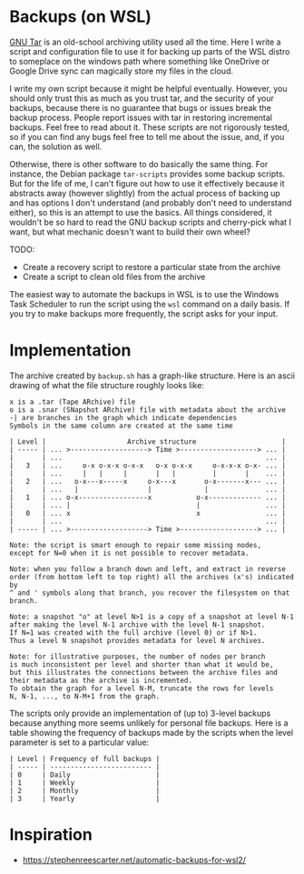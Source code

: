 # Backups (on WSL)

[GNU Tar](https://www.gnu.org/software/tar/)
is an old-school archiving utility used all the time.
Here I write a script and configuration file to use it
for backing up parts of the WSL distro to someplace on
the windows path where something like OneDrive or 
Google Drive sync can magically store my files in the 
cloud.

I write my own script because it might be helpful eventually.
However, you should only trust this as much as you trust tar,
and the security of your backups, because there is no guarantee
that bugs or issues break the backup process.
People report issues with tar in restoring incremental backups.
Feel free to read about it.
These scripts are not rigorously tested, so if you can find any
bugs feel free to tell me about the issue, and, if you can, the
solution as well.

Otherwise, there is other software to do basically the
same thing.
For instance, the Debian package `tar-scripts` provides
some backup scripts.
But for the life of me, I can't figure out how to use it
effectively because it abstracts away (however slightly)
from the actual process of backing up and has options
I don't understand (and probably don't need to understand
either), so this is an attempt to use the basics.
All things considered, it wouldn't be so hard to read the
GNU backup scripts and cherry-pick what I want, but what
mechanic doesn't want to build their own wheel?

TODO:
- Create a recovery script to restore a particular state from the archive
- Create a script to clean old files from the archive

The easiest way to automate the backups in WSL is to use
the Windows Task Scheduler to run the script using the 
`wsl` command on a daily basis.
If you try to make backups more frequently, the script asks for your input.

# Implementation

The archive created by `backup.sh` has a graph-like structure.
Here is an ascii drawing of what the file structure roughly looks like:

```
x is a .tar (Tape ARchive) file
o is a .snar (SNapshot ARchive) file with metadata about the archive
-| are branches in the graph which indicate dependencies
Symbols in the same column are created at the same time

| Level |                    Archive structure                     |
| ----- | ... >-------------------> Time >-------------------> ... |
|       | ...                                                  ... |
|   3   | ...     o-x o-x-x o-x-x   o-x o-x-x     o-x-x-x o-x- ... |
|       | ...     |   |     |       |   |         |       |    ... |
|   2   | ...   o-x---x-----x     o-x---x       o-x-------x--- ... |
|       | ...   |                 |             |              ... |
|   1   | ... o-x-----------------x           o-x------------- ... |
|       | ... |                               |                ... |
|   0   | ... x                               x                ... |
|       | ...                                                  ... |
| ----- | ... >-------------------> Time >-------------------> ... |

Note: the script is smart enough to repair some missing nodes,
except for N=0 when it is not possible to recover metadata.

Note: when you follow a branch down and left, and extract in reverse
order (from bottom left to top right) all the archives (x's) indicated by
^ and ' symbols along that branch, you recover the filesystem on that branch.

Note: a snapshot "o" at level N>1 is a copy of a snapshot at level N-1
after making the level N-1 archive with the level N-1 snapshot. 
If N=1 was created with the full archive (level 0) or if N>1.
Thus a level N snapshot provides metadata for level N archives.

Note: for illustrative purposes, the number of nodes per branch
is much inconsistent per level and shorter than what it would be,
but this illustrates the connections between the archive files and 
their metadata as the archive is incremented. 
To obtain the graph for a level N-M, truncate the rows for levels 
N, N-1, ..., to N-M+1 from the graph.
```

The scripts only provide an implementation of (up to) 3-level backups
because anything more seems unlikely for personal file backups.
Here is a table showing the frequency of backups made by the scripts
when the level parameter is set to a particular value:

```
| Level | Frequency of full backups |
| ----- | ------------------------- |
| 0     | Daily                     |
| 1     | Weekly                    |
| 2     | Monthly                   |
| 3     | Yearly                    |
```

# Inspiration
- https://stephenreescarter.net/automatic-backups-for-wsl2/
